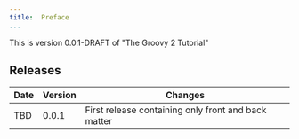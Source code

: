 ```yaml
---
title:	Preface
...
```


This is version 0.0.1-DRAFT of "The Groovy 2 Tutorial"

## Releases

| Date | Version | Changes |  
|  ------	| ------	| ------	|  
| TBD	| 0.0.1	| First release	containing only front and back matter | 



